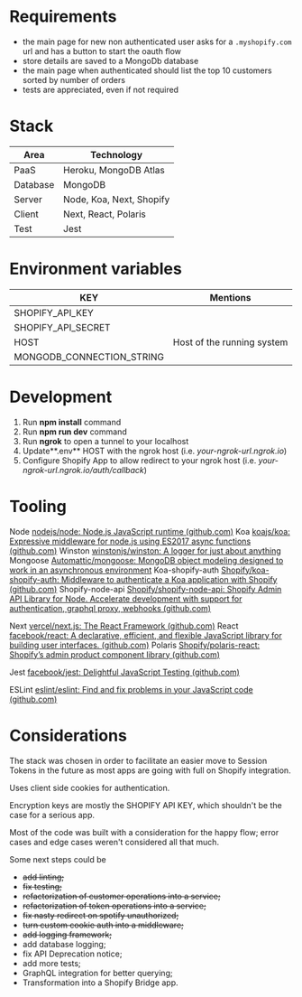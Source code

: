 
# Requirements

- the main page for new non authenticated user asks for a `.myshopify.com` url and has a button to start the oauth flow
- store details are saved to a MongoDb database
- the main page when authenticated should list the top 10 customers sorted by number of orders
- tests are appreciated, even if not required


# Stack

|Area|Technology|
|--|--|
|PaaS|Heroku, MongoDB Atlas|
|Database|MongoDB|
|Server|Node, Koa, Next, Shopify|
|Client|Next, React, Polaris|
|Test|Jest|


# Environment variables

|KEY|Mentions|
|--|--|
|SHOPIFY_API_KEY||
|SHOPIFY_API_SECRET||
|HOST|Host of the running system|
|MONGODB_CONNECTION_STRING||


# Development

1. Run **npm install** command
2. Run **npm run dev** command
3. Run **ngrok** to open a tunnel to your localhost
4. Update**.env** HOST with the ngrok host (i.e. *your-ngrok-url.ngrok.io*)
5. Configure Shopify App to allow redirect to your ngrok host (i.e. *your-ngrok-url.ngrok.io/auth/callback*)


# Tooling

Node [nodejs/node: Node.js JavaScript runtime (github.com)](https://github.com/nodejs/node)
Koa [koajs/koa: Expressive middleware for node.js using ES2017 async functions (github.com)](https://github.com/koajs/koa)
Winston [winstonjs/winston: A logger for just about anything](https://github.com/winstonjs/winston) 
Mongoose [Automattic/mongoose: MongoDB object modeling designed to work in an asynchronous environment](https://github.com/Automattic/mongoose)
Koa-shopify-auth [Shopify/koa-shopify-auth: Middleware to authenticate a Koa application with Shopify (github.com)](https://github.com/Shopify/koa-shopify-auth)
Shopify-node-api [Shopify/shopify-node-api: Shopify Admin API Library for Node. Accelerate development with support for authentication, graphql proxy, webhooks (github.com)](https://github.com/Shopify/shopify-node-api)

Next [vercel/next.js: The React Framework (github.com)](https://github.com/vercel/next.js/)
React [facebook/react: A declarative, efficient, and flexible JavaScript library for building user interfaces. (github.com)](https://github.com/facebook/react)
Polaris [Shopify/polaris-react: Shopify’s admin product component library (github.com)](https://github.com/Shopify/polaris-react)

Jest [facebook/jest: Delightful JavaScript Testing (github.com)](https://github.com/facebook/jest)

ESLint [eslint/eslint: Find and fix problems in your JavaScript code (github.com)](https://github.com/eslint/eslint)

# Considerations

The stack was chosen in order to facilitate an easier move to Session Tokens in the future as most apps are going with full on Shopify integration.

Uses client side cookies for authentication.

Encryption keys are mostly the SHOPIFY API KEY, which shouldn't be the case for a serious app.

Most of the code was built with a consideration for the happy flow; error cases and edge cases weren't considered all that much.

Some next steps could be 
- ~~add linting;~~
- ~~fix testing;~~
- ~~refactorization of customer operations into a service;~~
- ~~refactorization of token operations into a service;~~
- ~~fix nasty redirect on spotify unauthorized;~~
- ~~turn custom cookie auth into a middleware;~~
- ~~add logging framework;~~
- add database logging;
- fix API Deprecation notice;
- add more tests;
- GraphQL integration for better querying;
- Transformation into a Shopify Bridge app.